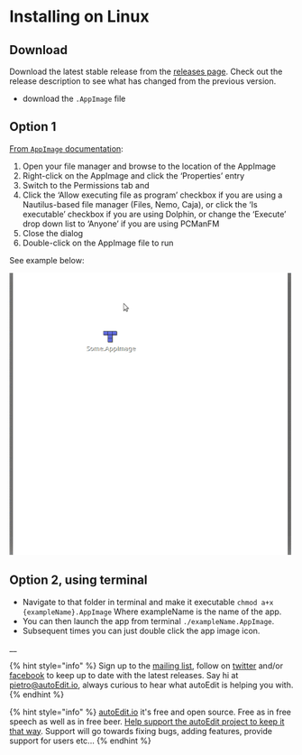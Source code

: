 # Installing on Linux

## Download <a id="download"></a>

Download the latest stable release from the [releases page](https://github.com/OpenNewsLabs/autoEdit_2/releases). Check out the release description to see what has changed from the previous version.

* download the `.AppImage` file

## Option 1

[From `AppImage` documentation](https://discourse.appimage.org/t/how-to-make-an-appimage-executable/80):

1. Open your file manager and browse to the location of the AppImage
2. Right-click on the AppImage and click the ‘Properties’ entry
3. Switch to the Permissions tab and
4. Click the ‘Allow executing file as program’ checkbox if you are using a Nautilus-based file manager \(Files, Nemo, Caja\), or click the ‘Is executable’ checkbox if you are using Dolphin, or change the ‘Execute’ drop down list to ‘Anyone’ if you are using PCManFM
5. Close the dialog
6. Double-click on the AppImage file to run

See example below:

![setting appimage permission demonstration](../.gitbook/assets/appimagepremissions.gif)

## Option 2, using terminal

* Navigate to that folder in terminal and make it executable `chmod a+x {exampleName}.AppImage` Where exampleName is the name of the app. 
* You can then launch the app from terminal `./exampleName.AppImage`.
* Subsequent times you can just double click the app image icon.

\_\_

{% hint style="info" %}
Sign up to the [mailing list](http://eepurl.com/cMzwSX), follow on [twitter](http://twitter.com/autoEdit2) and/or [facebook](https://www.facebook.com/autoEdit.io/) to keep up to date with the latest releases. Say hi at [pietro@autoEdit.io](mailto:pietro@autoEdit.io?Subject=Hello), always curious to hear what autoEdit is helping you with.
{% endhint %}

{% hint style="info" %}
[autoEdit.io](http://www.autoEdit.io) it's free and open source. Free as in free speech as well as in free beer. [Help support the autoEdit project to keep it that way](https://donorbox.org/c9762eef-0e08-468e-90cb-2d00643697f8?recurring=true). Support will go towards fixing bugs, adding features, provide support for users etc...
{% endhint %}



